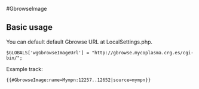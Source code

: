 #GbrowseImage

## Basic usage

You can default default Gbrowse URL at LocalSettings.php.

	$GLOBALS['wgGbrowseImageUrl'] = "http://gbrowse.mycoplasma.crg.es/cgi-bin/";

Example track:

	{{#GbrowseImage:name=Mympn:12257..12652|source=mympn}}

